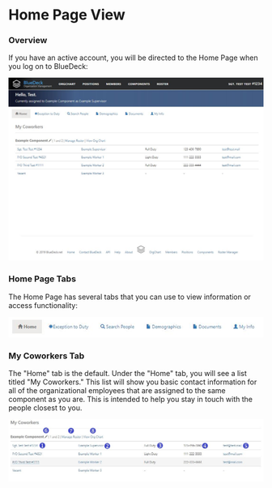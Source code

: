# Home Page View

### Overview
If you have an active account, you will be directed to the Home Page when you log on to BlueDeck:


![picture alt](../images/homepage_home.JPG "Home Page")

### Home Page Tabs
The Home Page has several tabs that you can use to view information or access functionality:


![picture alt](../images/homepage_tabs.JPG "Home Page Tabs")

### My Coworkers Tab
The "Home" tab is the default. Under the "Home" tab, you will see a list titled "My Coworkers." This list will show you basic contact information for all of the organizational employees that are assigned to the same component as you are. This is intended to help you stay in touch with the people closest to you.

![picture alt](../images/homepage_myCoworkers.JPG "My Coworkers")